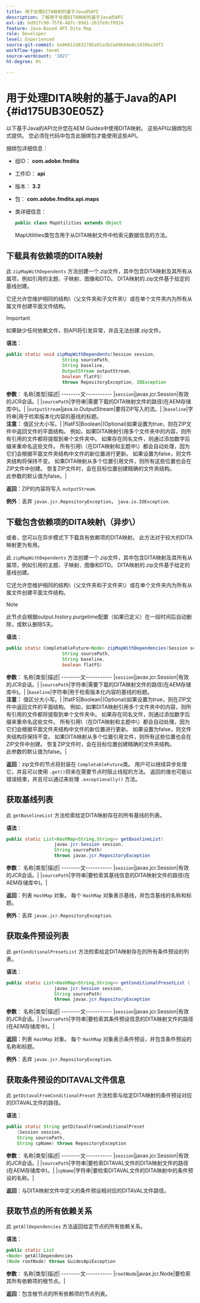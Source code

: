 ```yaml
---
title: 用于处理DITA映射的基于Java的API
description: 了解用于处理DITA映射的基于Java的API
exl-id: bd91fc90-75f8-487c-99d1-2637e9cf9924
feature: Java-Based API Dita Map
role: Developer
level: Experienced
source-git-commit: be06612d832785a91a3b2a89b84e0c2438ba30f2
workflow-type: tm+mt
source-wordcount: '1027'
ht-degree: 0%

---
```


# 用于处理DITA映射的基于Java的API {#id175UB30E05Z}

以下基于Java的API允许您在AEM Guides中使用DITA映射。 这些API以捆绑包形式提供。 您必须在代码中包含此捆绑包才能使用这些API。

捆绑包详细信息：

- 组ID： **com.adobe.fmdita**

- 工件ID： **api**

- 版本： **3.2**

- 包： **com.adobe.fmdita.api.maps**

- 类详细信息：

  ```JAVA
  public class MapUtilities extends Object
  ```

  MapUtilities类包含用于从DITA映射文件中检索元数据信息的方法。


## 下载具有依赖项的DITA映射

此 `zipMapWithDependents` 方法创建一个.zip文件，其中包含DITA映射及其所有从属项，例如引用的主题、子映射、图像和DTD。 DITA映射的.zip文件基于给定的基线创建。

它还允许您维护相同的结构\（父文件夹和子文件夹\）或在单个文件夹内为所有从属文件创建平面文件结构。

>[!IMPORTANT]
>
> 如果缺少任何依赖文件，则API将引发异常，并且无法创建.zip文件。

**语法**：

```JAVA
public static void zipMapWithDependents(Session session, 
                     String sourcePath, 
                     String baseline, 
                     OutputStream outputStream,
                     boolean flatFS) 
                     throws RepositoryException, IOException
```

**参数**： 名称|类型|描述| --------文----------- |`session`|javax.jcr.Session|有效的JCR会话。| |`sourcePath`|字符串|需要下载的DITA映射文件的路径\(在AEM存储库中\)。| |`outputStream`|java.io.OutputStream|要将ZIP写入的流。| |`baseline`|字符串|用于检索版本化内容的基线的标题。 <br> **注意：** 值区分大小写。| |flatFS|Boolean|\(Optional\)如果设置为true，则在ZIP文件中返回文件的平面结构。 例如，如果DITA映射引用多个文件夹中的内容，则所有引用的文件都将提取到单个文件夹中。 如果存在同名文件，则通过添加数字后缀来重命名这些文件。 所有引用\（在DITA映射和主题中\）都会自动处理，因为它们会根据平面文件夹结构中文件的新位置进行更新。 如果设置为false，则文件夹结构将保持不变。 如果DITA映射从多个位置引用文件，则所有这些位置也会在ZIP文件中创建。 恢复ZIP文件时，会在目标位置创建精确的文件夹结构。 <br> 此参数的默认值为false。|

**返回**：ZIP的内容将写入 `outputStream`.

**例外**：丢弃 ``javax.jcr.RepositoryException``， `java.io.IOException`.

## 下载包含依赖项的DITA映射\（异步\）

或者，您可以在异步模式下下载具有依赖项的DITA映射。 此方法对于较大的DITA映射更为有用。

此 `zipMapWithDependents` 方法创建一个.zip文件，其中包含DITA映射及其所有从属项，例如引用的主题、子映射、图像和DTD。 DITA映射的.zip文件基于给定的基线创建。

它还允许您维护相同的结构\（父文件夹和子文件夹\）或在单个文件夹内为所有从属文件创建平面文件结构。

>[!NOTE]
>
> 此节点会根据output.history.purgetime配置（如果已定义）在一段时间后自动删除，或默认删除5天。

**语法**：

```JAVA
public static CompletableFuture<Node> zipMapWithDependencies(Session session,
                     String sourcePath, 
                     String baseline, 
                     boolean flatFS) 
```

**参数**： 名称|类型|描述| --------文----------- |`session`|javax.jcr.Session|有效的JCR会话。| |`sourcePath`|字符串|需要下载的DITA映射文件的路径\(在AEM存储库中\)。| |`baseline`|字符串|用于检索版本化内容的基线的标题。 <br> **注意：** 值区分大小写。| |flatFS|Boolean|\(Optional\)如果设置为true，则在ZIP文件中返回文件的平面结构。 例如，如果DITA映射引用多个文件夹中的内容，则所有引用的文件都将提取到单个文件夹中。 如果存在同名文件，则通过添加数字后缀来重命名这些文件。 所有引用\（在DITA映射和主题中\）都会自动处理，因为它们会根据平面文件夹结构中文件的新位置进行更新。 如果设置为false，则文件夹结构将保持不变。 如果DITA映射从多个位置引用文件，则所有这些位置也会在ZIP文件中创建。 恢复ZIP文件时，会在目标位置创建精确的文件夹结构。<br> 此参数的默认值为false。|

**返回**：zip文件的节点将封装在 `CompletableFuture`类。 用户可以继续异步处理它，并且可以使用 `.get()`将来在需要节点时阻止线程的方法。 返回的值也可能以错误结束，并且可以通过来处理 `.exceptionally()` 方法。

## 获取基线列表

此 ``getBaselineList`` 方法检索给定DITA映射存在的所有基线的列表。

**语法**：

```JAVA
public static List<HashMap<String,String>> getBaselineList( 
                  javax.jcr.Session session, 
                  String sourcePath)
                  throws javax.jcr.RepositoryException
```

**参数**： 名称|类型|描述| --------文----------- |`session`|javax.jcr.Session|有效的JCR会话。| |`sourcePath`|字符串|要检索其基线信息的DITA映射文件的路径\(在AEM存储库中\)。|

**返回**：列表 `HashMap` 对象。 每个 `HashMap` 对象表示基线，并包含基线的名称和标题。

**例外**：丢弃 ``javax.jcr.RepositoryException``.

## 获取条件预设列表

此 ``getConditionalPresetList`` 方法检索给定DITA映射存在的所有条件预设的列表。

**语法**：

```JAVA
public static List<HashMap<String,String>> getConditionalPresetList (
                  javax.jcr.Session session,
                  String sourcePath)
                  throws javax.jcr.RepositoryException
```

**参数**： 名称|类型|描述| --------文----------- |`session`|javax.jcr.Session|有效的JCR会话。| |`sourcePath`|字符串|要检索其条件预设信息的DITA映射文件的路径\(在AEM存储库中\)。|

**返回**：列表 `HashMap` 对象。 每个 `HashMap` 对象表示条件预设，并包含条件预设的名称和标题。

**例外**：丢弃 ``javax.jcr.RepositoryException``.

## 获取条件预设的DITAVAL文件信息

此 ``getDitavalFromConditionalPreset`` 方法检索与给定DITA映射的条件预设对应的DITAVAL文件的路径。

**语法**：

```JAVA
public static String getDitavalFromConditionalPreset
    (Session session,
    String sourcePath, 
    String cpName) throws RepositoryException
```

**参数**： 名称|类型|描述| --------文----------- |`session`|javax.jcr.Session|有效的JCR会话。| |`sourcePath`|字符串|要检索DITAVAL文件的DITA映射文件的路径\(在AEM存储库中\)。| |`cpName`|字符串|要检索DITAVAL文件的DITA映射中的条件预设的名称。|

**返回**：与DITA映射文件中定义的条件预设相对应的DITAVAL文件路径。

## 获取节点的所有依赖关系

此 ``getAllDependencies`` 方法返回给定节点的所有依赖关系。

**语法**：

```JAVA
public static List
<Node> getAllDependencies 
(Node rootNode) throws GuidesApiException
```

**参数**： 名称|类型|描述| --------文----------- |`rootNode`|javax.jcr.Node|要检索其所有依赖项的根节点。|

**返回**：包含根节点的所有依赖项的节点列表。

